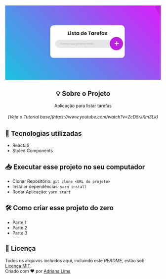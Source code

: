 <p align="center">
  <img src="readme/screen.gif"/>
</p>

<div align="center">
  <h2 align="center"> 💡 Sobre o Projeto </h2>
   Aplicação para listar tarefas <br>
  <h6 align="center">[Veja o  Tutorial base](https://www.youtube.com/watch?v=ZcD5rJKm3Lk)</h6>
</div>

## 🚀 Tecnologias utilizadas

- ReactJS
- Styled Components


## 📥 Executar esse projeto no seu computador

- Clonar Repositório: `git clone <URL do projeto>`
- Instalar dependências: `yarn install`
- Rodar Aplicação: `yarn start`

## 🛠 Como criar esse projeto do zero
- Parte 1
- Parte 2
- Parte 3


## 📕 Licença

Todos os arquivos incluídos aqui, incluindo este _README_, estão sob [Licença MIT](./LICENSE).<br>
Criado com ❤ por [Adriana Lima](https://github.com/dxwebster)
